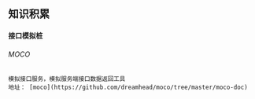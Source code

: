 ## 知识积累

#### 接口模拟桩

###### MOCO
	模拟接口服务，模拟服务端接口数据返回工具
    地址： [moco](https://github.com/dreamhead/moco/tree/master/moco-doc)










